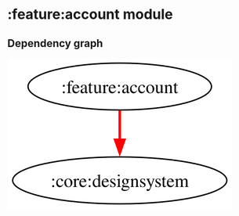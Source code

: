 # :feature:account module
## Dependency graph
![Dependency graph](../../docs/images/graphs/dep_graph_feature_account.svg)
